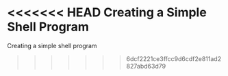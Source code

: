 <<<<<<< HEAD
Creating a Simple Shell Program
=======
Creating a simple shell program 
>>>>>>> 6dcf2221ce3ffcc9d6cdf2e811ad2827abd63d79
